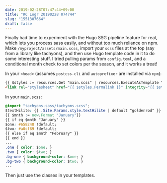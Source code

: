 ```yaml
---
date: 2019-02-28T07:47:44+09:00
title: "RC Logr 20190228 074744"
slug: "1551307664"
draft: false
---
```


Finally had time to experiment with the Hugo SSG pipeline feature for real, which lets you process sass easily, and without too much reliance on npm. Make `/myproject/assets/main.scss`, import your `scss` files at the top (say from a library like tachyons), and then use Hugo template code in it to do some interesting stuff. I tried pulling params from `config.toml`, and a conditional month check to set colors per the season, and it works a treat! 

In your `<head>` (assumes `postcss-cli` and `autoprefixer` are installed via `npm`): 

```html
{{ $styles := resources.Get "main.scss" | resources.ExecuteAsTemplate "style.scss" . | toCSS | postCSS | minify | fingerprint }}
<link rel="stylesheet" href="{{ $styles.Permalink }}" integrity="{{ $styles.Data.Integrity }}">
```

In your `main.scss`: 

```css
@import "tachyons-sass/tachyons.scss";
$textHilite: {{ .Site.Params.style.textHilite | default "goldenrod" }} !default;
{{ $mnth := now.Format "January"}}
{{ if eq $mnth "January" }}
$one: #658248 !default;
$two: #a0cf89 !default;
{{ else if eq $mnth "February" }}
{{ end }}
...
.one { color: $one; }
.two { color: $two; }
.bg-one { background-color: $one; }
.bg-two { background-color: $two; }
...
```

Then just use the classes in your templates.
